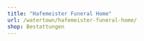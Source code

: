 ```yaml
---
title: "Hafemeister Funeral Home"
url: /watertown/hafemeister-funeral-home/
shop: Bestattungen
---
```

